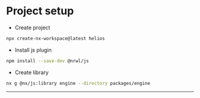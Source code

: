 # Project setup

- Create project

```bash
npx create-nx-workspace@latest helios
```

- Install js plugin

```bash
npm install --save-dev @nrwl/js
```

- Create library

```bash
nx g @nx/js:library engine --directory packages/engine
```

---
